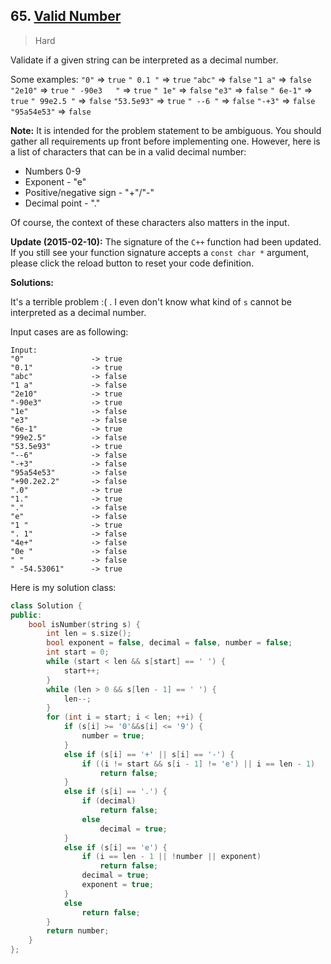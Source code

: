 ## 65. [Valid Number](https://leetcode.com/problems/valid-number/)

> Hard

Validate if a given string can be interpreted as a decimal number.

Some examples:
`"0"` => `true`
`" 0.1 "` => `true`
`"abc"` => `false`
`"1 a"` => `false`
`"2e10"` => `true`
`" -90e3   "` => `true`
`" 1e"` => `false`
`"e3"` => `false`
`" 6e-1"` => `true`
`" 99e2.5 "` => `false`
`"53.5e93"` => `true`
`" --6 "` => `false`
`"-+3"` => `false`
`"95a54e53"` => `false`

**Note:** It is intended for the problem statement to be ambiguous. You should gather all requirements up front before implementing one. However, here is a list of characters that can be in a valid decimal number:

- Numbers 0-9
- Exponent - "e"
- Positive/negative sign - "+"/"-"
- Decimal point - "."

Of course, the context of these characters also matters in the input.

**Update (2015-02-10):**
The signature of the `C++` function had been updated. If you still see your function signature accepts a `const char *` argument, please click the reload button to reset your code definition.



**Solutions:**

It's a terrible problem :( . I even don't know what kind of `s` cannot be interpreted as a decimal number. 

Input cases are as following:

```
Input:
"0"               -> true
"0.1"             -> true
"abc"             -> false
"1 a"             -> false
"2e10"            -> true
"-90e3"           -> true
"1e"              -> false
"e3"              -> false
"6e-1"            -> true
"99e2.5"          -> false
"53.5e93"         -> true
"--6"             -> false
"-+3"             -> false
"95a54e53"        -> false
"+90.2e2.2"       -> false
".0"              -> true
"1."              -> true
"."               -> false
"e"               -> false
"1 "              -> true
". 1"             -> false
"4e+"             -> false
"0e "             -> false
" "               -> false
" -54.53061"      -> true
```

Here is my solution class:

```c++
class Solution {
public:
	bool isNumber(string s) {
		int len = s.size();
		bool exponent = false, decimal = false, number = false;
		int start = 0;
		while (start < len && s[start] == ' ') {
			start++;
		}
		while (len > 0 && s[len - 1] == ' ') {
			len--;
		}
		for (int i = start; i < len; ++i) {
			if (s[i] >= '0'&&s[i] <= '9') {
				number = true;
			}
			else if (s[i] == '+' || s[i] == '-') {
				if ((i != start && s[i - 1] != 'e') || i == len - 1)
					return false;
			}
			else if (s[i] == '.') {
				if (decimal)
					return false;
				else
					decimal = true;
			}
			else if (s[i] == 'e') {
				if (i == len - 1 || !number || exponent)
					return false;
				decimal = true;
				exponent = true;
			}
			else
				return false;
		}
		return number;
	}
};
```

